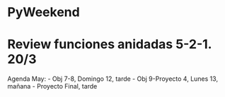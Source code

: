 # PyWeekend

# Review funciones anidadas 5-2-1. 20/3

Agenda May:
    - Obj 7-8, Domingo 12, tarde
    - Obj 9-Proyecto 4, Lunes 13, mañana
    - Proyecto Final, tarde